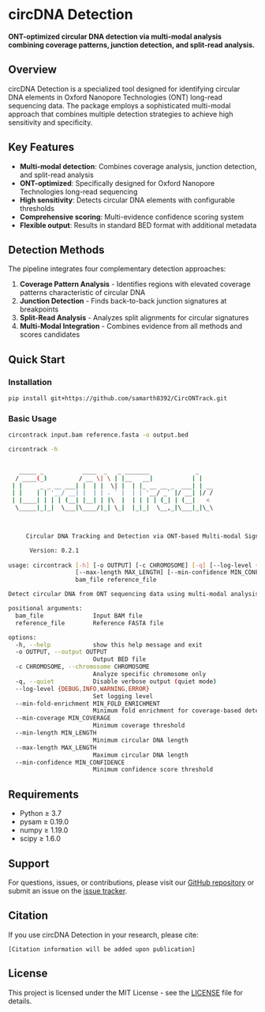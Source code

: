 # circDNA Detection

**ONT-optimized circular DNA detection via multi-modal analysis combining coverage patterns, junction detection, and split-read analysis.**

## Overview

circDNA Detection is a specialized tool designed for identifying circular DNA elements in Oxford Nanopore Technologies (ONT) long-read sequencing data. The package employs a sophisticated multi-modal approach that combines multiple detection strategies to achieve high sensitivity and specificity.

## Key Features

- **Multi-modal detection**: Combines coverage analysis, junction detection, and split-read analysis
- **ONT-optimized**: Specifically designed for Oxford Nanopore Technologies long-read sequencing
- **High sensitivity**: Detects circular DNA elements with configurable thresholds  
- **Comprehensive scoring**: Multi-evidence confidence scoring system
- **Flexible output**: Results in standard BED format with additional metadata

## Detection Methods

The pipeline integrates four complementary detection approaches:

1. **Coverage Pattern Analysis** - Identifies regions with elevated coverage patterns characteristic of circular DNA
2. **Junction Detection** - Finds back-to-back junction signatures at breakpoints
3. **Split-Read Analysis** - Analyzes split alignments for circular signatures
4. **Multi-Modal Integration** - Combines evidence from all methods and scores candidates

## Quick Start

### Installation

```bash
pip install git+https://github.com/samarth8392/CircONTrack.git
```

### Basic Usage

```bash
circontrack input.bam reference.fasta -o output.bed

circontrack -h

    
   _____ _           ____  _   _ _______             _    
  / ____(_)         / __ \| \ | |__   __|           | |   
 | |     _ _ __ ___| |  | |  \| |  | |_ __ __ _  ___| | __
 | |    | | '__/ __| |  | | . ` |  | | '__/ _` |/ __| |/ /
 | |____| | | | (__| |__| | |\  |  | | | | (_| | (__|   < 
  \_____|_|_|  \___|\____/|_| \_|  |_|_|  \__,_|\___|_|\_\ 

    

     Circular DNA Tracking and Detection via ONT-based Multi-modal Signal Integration 

      Version: 0.2.1  
    
usage: circontrack [-h] [-o OUTPUT] [-c CHROMOSOME] [-q] [--log-level {DEBUG,INFO,WARNING,ERROR}] [--min-fold-enrichment MIN_FOLD_ENRICHMENT] [--min-coverage MIN_COVERAGE] [--min-length MIN_LENGTH]
                   [--max-length MAX_LENGTH] [--min-confidence MIN_CONFIDENCE]
                   bam_file reference_file

Detect circular DNA from ONT sequencing data using multi-modal analysis

positional arguments:
  bam_file              Input BAM file
  reference_file        Reference FASTA file

options:
  -h, --help            show this help message and exit
  -o OUTPUT, --output OUTPUT
                        Output BED file
  -c CHROMOSOME, --chromosome CHROMOSOME
                        Analyze specific chromosome only
  -q, --quiet           Disable verbose output (quiet mode)
  --log-level {DEBUG,INFO,WARNING,ERROR}
                        Set logging level
  --min-fold-enrichment MIN_FOLD_ENRICHMENT
                        Minimum fold enrichment for coverage-based detection
  --min-coverage MIN_COVERAGE
                        Minimum coverage threshold
  --min-length MIN_LENGTH
                        Minimum circular DNA length
  --max-length MAX_LENGTH
                        Maximum circular DNA length
  --min-confidence MIN_CONFIDENCE
                        Minimum confidence score threshold


```

## Requirements

- Python ≥ 3.7
- pysam ≥ 0.19.0
- numpy ≥ 1.19.0
- scipy ≥ 1.6.0

## Support

For questions, issues, or contributions, please visit our [GitHub repository](https://github.com/samarth8392/circDNA_detection) or submit an issue on the [issue tracker](https://github.com/samarth8392/circDNA_detection/issues).

## Citation

If you use circDNA Detection in your research, please cite:

```
[Citation information will be added upon publication]
```

## License

This project is licensed under the MIT License - see the [LICENSE](https://github.com/samarth8392/circDNA_detection/blob/main/LICENSE) file for details.